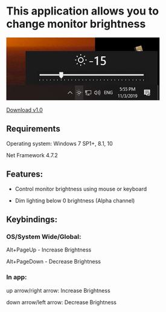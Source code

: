 # This application allows you to change monitor brightness

![alt text](https://github.com/xivilai/Eyecomfy/blob/master/Eyecomfy1.png?raw=true)

[Download v1.0](https://github.com/xivilai/Eyecomfy/releases/download/v1.0/Eyecomfy.exe)

## Requirements
Operating system: Windows 7 SP1+, 8.1, 10

Net Framework 4.7.2

## Features:
* Control monitor brightness using mouse or keyboard

* Dim lighting below 0 brightness (Alpha channel)

## Keybindings:
### OS/System Wide/Global:
 Alt+PageUp - Increase Brightness
 
 Alt+PageDown - Decrease Brightness

### In app:
 up arrow/right arrow: Increase Brightness
 
 down arrow/left arrow: Decrease Brightness
